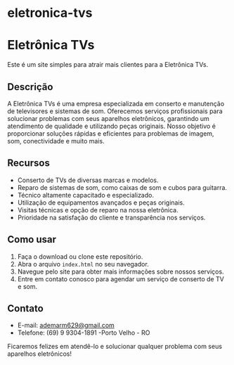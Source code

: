 # eletronica-tvs
# Eletrônica TVs

Este é um site simples para atrair mais clientes para a Eletrônica TVs.

## Descrição

A Eletrônica TVs é uma empresa especializada em conserto e manutenção de televisores e sistemas de som. Oferecemos serviços profissionais para solucionar problemas com seus aparelhos eletrônicos, garantindo um atendimento de qualidade e utilizando peças originais. Nosso objetivo é proporcionar soluções rápidas e eficientes para problemas de imagem, som, conectividade e muito mais.

## Recursos

- Conserto de TVs de diversas marcas e modelos.
- Reparo de sistemas de som, como caixas de som e cubos para guitarra.
- Técnico altamente capacitado e especializado.
- Utilização de equipamentos avançados e peças originais.
- Visitas técnicas e opção de reparo na nossa eletrônica.
- Prioridade na satisfação do cliente e transparência nos serviços.

## Como usar

1. Faça o download ou clone este repositório.
2. Abra o arquivo `index.html` no seu navegador.
3. Navegue pelo site para obter mais informações sobre nossos serviços.
4. Entre em contato conosco para agendar um serviço de conserto de TV e som.

## Contato

- E-mail: ademarm629@gmail.com
- Telefone: (69) 9 9304-1891
-Porto Velho - RO

Ficaremos felizes em atendê-lo e solucionar qualquer problema com seus aparelhos eletrônicos!

